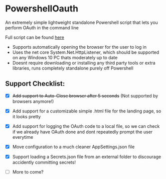 # PowershellOauth
An extremely simple lightweight standalone Powershell script that lets you perform OAuth in the command line

Full script can be found [here](https://github.com/SteffenBlake/PowershellOauth/blob/master/OAUTH.ps1)

* Supports automatically opening the browser for the user to log in
* Uses the net core System.Net.HttpListener, which should be supported on any Windows 10 PC thats moderately up to date
* Doesnt require downloading or installing any third party tools or extra libraries, runs completely standalone purely off Powershell

## Support Checklist:
- [x] ~~Add support to Auto-Close browser after 5 seconds~~  (Not supported by browsers anymore!)
- [x] Add support for a customizable simple .html file for the landing page, so it looks pretty
- [x] Add support for logging the OAuth code to a local file, so we can check if we already have OAuth done and dont repeatedly prompt the user everytime
- [x] Move configuration to a much cleaner AppSettings.json file
- [x] Support loading a Secrets.json file from an external folder to discourage accidently committing secrets!
- [ ] More to come?

